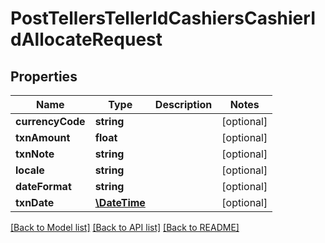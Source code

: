 # PostTellersTellerIdCashiersCashierIdAllocateRequest

## Properties
Name | Type | Description | Notes
------------ | ------------- | ------------- | -------------
**currencyCode** | **string** |  | [optional] 
**txnAmount** | **float** |  | [optional] 
**txnNote** | **string** |  | [optional] 
**locale** | **string** |  | [optional] 
**dateFormat** | **string** |  | [optional] 
**txnDate** | [**\DateTime**](\DateTime.md) |  | [optional] 

[[Back to Model list]](../../README.md#documentation-for-models) [[Back to API list]](../../README.md#documentation-for-api-endpoints) [[Back to README]](../../README.md)

